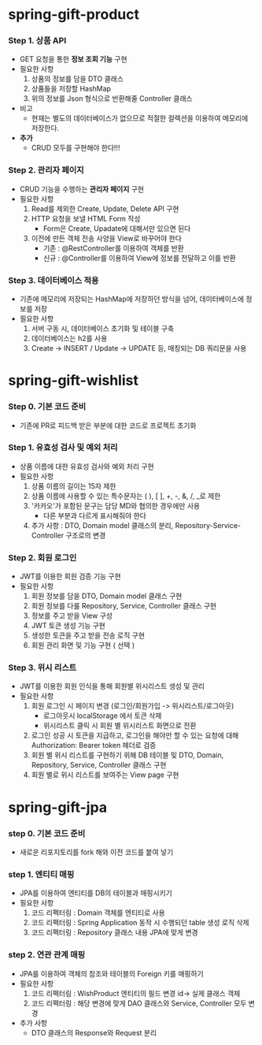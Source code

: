 # spring-gift-product
### Step 1. 상품 API
- GET 요청을 통한 **정보 조회 기능** 구현
- 필요한 사항
    1. 상품의 정보를 담을 DTO 클래스
    2. 상품들을 저장할 HashMap
    3. 위의 정보를 Json 형식으로 반환해줄 Controller 클래스
- 비고
    - 현재는 별도의 데이터베이스가 없으므로 적절한 컬렉션을 이용하여 메모리에 저장한다.
- **추가**
    - CRUD 모두를 구현해야 한다!!!
### Step 2. 관리자 페이지
- CRUD 기능을 수행하는 **관리자 페이지** 구현
- 필요한 사항
    1. Read를 제외한 Create, Update, Delete API 구현
    2. HTTP 요청을 보낼 HTML Form 작성
        - Form은 Create, Upadate에 대해서만 있으면 된다
    3. 이전에 만든 객체 전송 사양을 View로 바꾸어야 한다
        - 기존 : @RestController를 이용하여 객체를 반환
        - 신규 : @Controller를 이용하여 View에 정보를 전달하고 이를 반환
### Step 3. 데이터베이스 적용
- 기존에 메모리에 저장되는 HashMap에 저장하던 방식을 넘어, 데이터베이스에 정보를 저장
- 필요한 사항
    1. 서버 구동 시, 데이터베이스 초기화 및 테이블 구축
    2. 데이터베이스는 h2를 사용
    3. Create -> INSERT / Update -> UPDATE 등, 매칭되는 DB 쿼리문을 사용

# spring-gift-wishlist
### Step 0. 기본 코드 준비
- 기존에 PR로 피드백 받은 부분에 대한 코드로 프로젝트 초기화
### Step 1. 유효성 검사 및 예외 처리
- 상품 이름에 대한 유효성 검사와 예외 처리 구현
- 필요한 사항
    1. 상품 이름의 길이는 15자 제한
    2. 상품 이름에 사용할 수 있는 특수문자는 ( ), [ ], +, -, &, /, _로 제한
    3. '카카오'가 포함된 문구는 담당 MD와 협의한 경우에만 사용
        - 다른 부분과 다르게 표시해줘야 한다
    4. 추가 사항 : DTO, Domain model 클래스의 분리, Repository-Service-Controller 구조로의 변경
### Step 2. 회원 로그인
- JWT를 이용한 회원 검증 기능 구현
- 필요한 사항
    1. 회원 정보를 담을 DTO, Domain model 클래스 구현
    2. 회원 정보를 다룰 Repository, Service, Controller 클래스 구현
    3. 정보를 주고 받을 View 구성
    4. JWT 토큰 생성 기능 구현
    5. 생성한 토큰을 주고 받을 전송 로직 구현
    6. 회원 관리 화면 및 기능 구현 ( 선택 )
### Step 3. 위시 리스트
- JWT를 이용한 회원 인식을 통해 회원별 위시리스트 생성 및 관리
- 필요한 사항
    1. 회원 로그인 시 페이지 변경 (로그인/회원가입 -> 위시리스트/로그아웃)
        - 로그아웃시 localStorage 에서 토큰 삭제
        - 위시리스트 클릭 시 회원 별 위시리스트 화면으로 전환
    2. 로그인 성공 시 토큰을 지급하고, 로그인을 해야만 할 수 있는 요청에 대해 Authorization: Bearer token 헤더로 검증
    3. 회원 별 위시 리스트를 구현하기 위해 DB 테이블 및 DTO, Domain, Repository, Service, Controller 클래스 구현
    4. 회원 별로 위시 리스트를 보여주는 View page 구현

# spring-gift-jpa
### step 0. 기본 코드 준비
- 새로운 리포지토리를 fork 해와 이전 코드를 붙여 넣기
### step 1. 엔티티 매핑
- JPA를 이용하여 엔티티를 DB의 테이블과 매핑시키기
- 필요한 사항
    1. 코드 리펙터링 : Domain 객체를 엔티티로 사용
    2. 코드 리펙터링 : Spring Application 동작 시 수행되던 table 생성 로직 삭제
    3. 코드 리펙터링 : Repository 클래스 내용 JPA에 맞게 변경

### step 2. 연관 관계 매핑
- JPA를 이용하여 객체의 참조와 테이블의 Foreign 키를 매핑하기
- 필요한 사항
    1. 코드 리펙터링 : WishProduct 엔티티의 필드 변경 id-> 실제 클래스 객체
    2. 코드 리펙터링 : 해당 변경에 맞게 DAO 클래스와 Service, Controller 모두 변경
- 추가 사항
    - DTO 클래스의 Response와 Request 분리